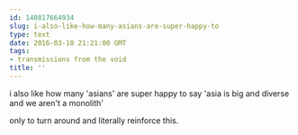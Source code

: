 ```yaml
---
id: 140817664934
slug: i-also-like-how-many-asians-are-super-happy-to
type: text
date: 2016-03-10 21:21:00 GMT
tags:
- transmissions from the void
title: ''
---
```


i also like how many 'asians' are super happy to say 'asia is big and diverse and we aren't a monolith'

only to turn around and literally reinforce this.